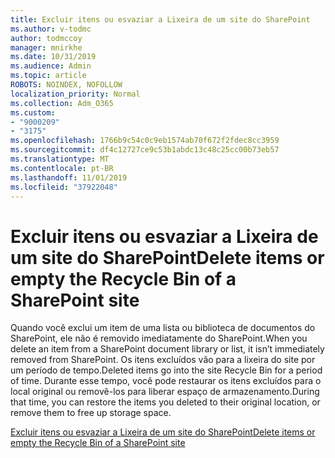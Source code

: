 ```yaml
---
title: Excluir itens ou esvaziar a Lixeira de um site do SharePoint
ms.author: v-todmc
author: todmccoy
manager: mnirkhe
ms.date: 10/31/2019
ms.audience: Admin
ms.topic: article
ROBOTS: NOINDEX, NOFOLLOW
localization_priority: Normal
ms.collection: Adm_O365
ms.custom:
- "9000209"
- "3175"
ms.openlocfilehash: 1766b9c54c0c9eb1574ab70f672f2fdec8cc3959
ms.sourcegitcommit: df4c12727ce9c53b1abdc13c48c25cc00b73eb57
ms.translationtype: MT
ms.contentlocale: pt-BR
ms.lasthandoff: 11/01/2019
ms.locfileid: "37922048"
---
```

# <a name="delete-items-or-empty-the-recycle-bin-of-a-sharepoint-site"></a><span data-ttu-id="7c4d2-102">Excluir itens ou esvaziar a Lixeira de um site do SharePoint</span><span class="sxs-lookup"><span data-stu-id="7c4d2-102">Delete items or empty the Recycle Bin of a SharePoint site</span></span> 

<span data-ttu-id="7c4d2-103">Quando você exclui um item de uma lista ou biblioteca de documentos do SharePoint, ele não é removido imediatamente do SharePoint.</span><span class="sxs-lookup"><span data-stu-id="7c4d2-103">When you delete an item from a SharePoint document library or list, it isn’t immediately removed from SharePoint.</span></span> <span data-ttu-id="7c4d2-104">Os itens excluídos vão para a lixeira do site por um período de tempo.</span><span class="sxs-lookup"><span data-stu-id="7c4d2-104">Deleted items go into the site Recycle Bin for a period of time.</span></span> <span data-ttu-id="7c4d2-105">Durante esse tempo, você pode restaurar os itens excluídos para o local original ou removê-los para liberar espaço de armazenamento.</span><span class="sxs-lookup"><span data-stu-id="7c4d2-105">During that time, you can restore the items you deleted to their original location, or remove them to free up storage space.</span></span>

[<span data-ttu-id="7c4d2-106">Excluir itens ou esvaziar a Lixeira de um site do SharePoint</span><span class="sxs-lookup"><span data-stu-id="7c4d2-106">Delete items or empty the Recycle Bin of a SharePoint site</span></span>](https://support.office.com/article/delete-items-or-empty-the-recycle-bin-of-a-sharepoint-site-2e713599-d13e-40d6-96dc-66f0a366f74e?ui=en-US&rs=en-US&ad=US#ID0EAADAAA=Online)